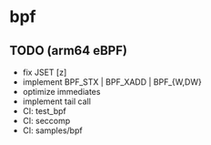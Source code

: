 # bpf

## TODO (arm64 eBPF)
 - fix JSET [z]
 - implement BPF_STX | BPF_XADD | BPF_{W,DW}
 - optimize immediates
 - implement tail call
 - CI: test_bpf
 - CI: seccomp
 - CI: samples/bpf
